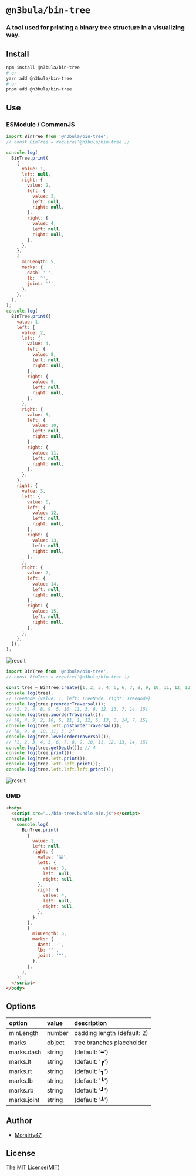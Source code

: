 # `@n3bula/bin-tree`

### A tool used for printing a binary tree structure in a visualizing way.

## Install

```sh
npm install @n3bula/bin-tree
# or
yarn add @n3bula/bin-tree
# or
pnpm add @n3bula/bin-tree
```

## Use

### ESModule / CommonJS

```js
import BinTree from '@n3bula/bin-tree';
// const BinTree = require('@n3bula/bin-tree');

console.log(
  BinTree.print(
    {
      value: 1,
      left: null,
      right: {
        value: 2,
        left: {
          value: 3,
          left: null,
          right: null,
        },
        right: {
          value: 4,
          left: null,
          right: null,
        },
      },
    },
    {
      minLength: 5,
      marks: {
        dash: '-',
        lb: '^',
        joint: '^',
      },
    },
  ),
);
console.log(
  BinTree.print({
    value: 1,
    left: {
      value: 2,
      left: {
        value: 4,
        left: {
          value: 8,
          left: null,
          right: null,
        },
        right: {
          value: 9,
          left: null,
          right: null,
        },
      },
      right: {
        value: 5,
        left: {
          value: 10,
          left: null,
          right: null,
        },
        right: {
          value: 11,
          left: null,
          right: null,
        },
      },
    },
    right: {
      value: 3,
      left: {
        value: 6,
        left: {
          value: 12,
          left: null,
          right: null,
        },
        right: {
          value: 13,
          left: null,
          right: null,
        },
      },
      right: {
        value: 7,
        left: {
          value: 14,
          left: null,
          right: null,
        },
        right: {
          value: 15,
          left: null,
          right: null,
        },
      },
    },
  }),
);
```

![result](./public/result.png)

```js
import BinTree from '@n3bula/bin-tree';
// const BinTree = require('@n3bula/bin-tree');

const tree = BinTree.create([1, 2, 3, 4, 5, 6, 7, 8, 9, 10, 11, 12, 13, 14, 15]);
console.log(tree);
// TreeNode {value: 1, left: TreeNode, right: TreeNode}
console.log(tree.preorderTraversal());
// [1, 2, 4, 8, 9, 5, 10, 11, 3, 6, 12, 13, 7, 14, 15]
console.log(tree.inorderTraversal());
// [8, 4, 9, 2, 10, 5, 11, 1, 12, 6, 13, 3, 14, 7, 15]
console.log(tree.left.postorderTraversal());
// [8, 9, 4, 10, 11, 5, 2]
console.log(tree.levelorderTraversal());
// [1, 2, 3, 4, 5, 6, 7, 8, 9, 10, 11, 12, 13, 14, 15]
console.log(tree.getDepth()); // 4
console.log(tree.print());
console.log(tree.left.print());
console.log(tree.left.left.print());
console.log(tree.left.left.left.print());
```

![result](./public/result1.png)

### UMD

```html
<body>
  <script src="../bin-tree/bundle.min.js"></script>
  <script>
    console.log(
      BinTree.print(
        {
          value: 1,
          left: null,
          right: {
            value: '😀',
            left: {
              value: 3,
              left: null,
              right: null,
            },
            right: {
              value: 4,
              left: null,
              right: null,
            },
          },
        },
        {
          minLength: 5,
          marks: {
            dash: '-',
            lb: '^',
            joint: '^',
          },
        },
      ),
    );
  </script>
</body>
```

## Options

| option      | value  | description                 |
| :---------- | :----- | :-------------------------- |
| minLength   | number | padding length (default: 2) |
| marks       | object | tree branches placeholder   |
| marks.dash  | string | (default: '━')              |
| marks.lt    | string | (default: '┏')              |
| marks.rt    | string | (default: '┓')              |
| marks.lb    | string | (default: '┗')              |
| marks.rb    | string | (default: '┛')              |
| marks.joint | string | (default: '┻')              |

## Author

- [Morairty47](https://github.com/Moriarty47)

## License

[The MIT License(MIT)](https://github.com/Moriarty47/@n3bula/blob/main/LICENSE)
